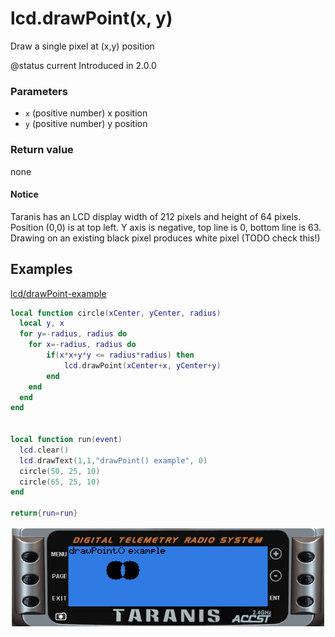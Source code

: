 # lcd.drawPoint\(x, y\)

Draw a single pixel at \(x,y\) position

@status current Introduced in 2.0.0

### Parameters

* `x` \(positive number\) x position
* `y` \(positive number\) y position

### Return value

none

#### Notice

Taranis has an LCD display width of 212 pixels and height of 64 pixels. Position \(0,0\) is at top left. Y axis is negative, top line is 0, bottom line is 63. Drawing on an existing black pixel produces white pixel \(TODO check this!\)

## Examples

[lcd/drawPoint-example](https://raw.githubusercontent.com/opentx/lua-reference-guide/opentx_2.2/lcd/drawPoint-example.lua)

```lua
local function circle(xCenter, yCenter, radius)
  local y, x
  for y=-radius, radius do
    for x=-radius, radius do
        if(x*x+y*y <= radius*radius) then
            lcd.drawPoint(xCenter+x, yCenter+y)
        end
    end
  end
end


local function run(event)
  lcd.clear()
  lcd.drawText(1,1,"drawPoint() example", 0)
  circle(50, 25, 10)
  circle(65, 25, 10)
end

return{run=run}
```

![](../../.gitbook/assets/drawPoint-example.png)

